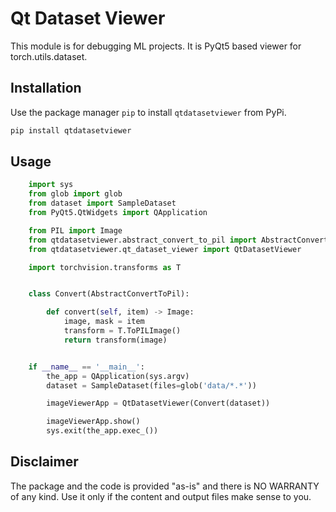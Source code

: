 Qt Dataset Viewer
==========


This module is for debugging ML projects. It is PyQt5 based viewer for torch.utils.dataset.



Installation
------------

Use the package manager `pip` to install ``qtdatasetviewer`` from PyPi.

```bash
pip install qtdatasetviewer
```


Usage
-----

```python
    import sys
    from glob import glob
    from dataset import SampleDataset
    from PyQt5.QtWidgets import QApplication

    from PIL import Image
    from qtdatasetviewer.abstract_convert_to_pil import AbstractConvertToPil
    from qtdatasetviewer.qt_dataset_viewer import QtDatasetViewer

    import torchvision.transforms as T


    class Convert(AbstractConvertToPil):

        def convert(self, item) -> Image:
            image, mask = item
            transform = T.ToPILImage()
            return transform(image)


    if __name__ == '__main__':
        the_app = QApplication(sys.argv)
        dataset = SampleDataset(files=glob('data/*.*'))

        imageViewerApp = QtDatasetViewer(Convert(dataset))

        imageViewerApp.show()
        sys.exit(the_app.exec_())
```


Disclaimer
----------

The package and the code is provided "as-is" and there is NO WARRANTY of any kind. 
Use it only if the content and output files make sense to you.

